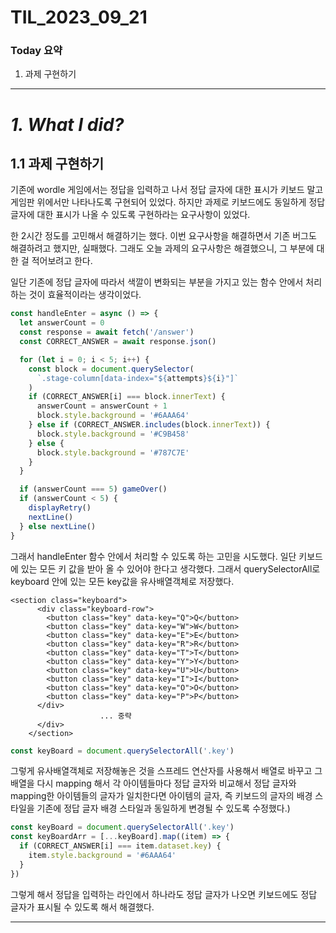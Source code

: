 # TIL_2023_09_21

### Today 요약

1. 과제 구현하기

---

# **_1. What I did?_**

## 1.1 과제 구현하기

기존에 wordle 게임에서는 정답을 입력하고 나서 정답 글자에 대한 표시가 키보드 말고 게임판 위에서만 나타나도록 구현되어 있었다. 하지만 과제로 키보드에도 동일하게 정답 글자에 대한 표시가 나올 수 있도록 구현하라는 요구사항이 있었다.

한 2시간 정도를 고민해서 해결하기는 했다. 이번 요구사항을 해결하면서 기존 버그도 해결하려고 했지만, 실패했다. 그래도 오늘 과제의 요구사항은 해결했으니, 그 부분에 대한 걸 적어보려고 한다.

일단 기존에 정답 글자에 따라서 색깔이 변화되는 부분을 가지고 있는 함수 안에서 처리하는 것이 효율적이라는 생각이었다.

```jsx
const handleEnter = async () => {
  let answerCount = 0
  const response = await fetch('/answer')
  const CORRECT_ANSWER = await response.json()

  for (let i = 0; i < 5; i++) {
    const block = document.querySelector(
      `.stage-column[data-index="${attempts}${i}"]`
    )
    if (CORRECT_ANSWER[i] === block.innerText) {
      answerCount = answerCount + 1
      block.style.background = '#6AAA64'
    } else if (CORRECT_ANSWER.includes(block.innerText)) {
      block.style.background = '#C9B458'
    } else {
      block.style.background = '#787C7E'
    }
  }

  if (answerCount === 5) gameOver()
  if (answerCount < 5) {
    displayRetry()
    nextLine()
  } else nextLine()
}
```

그래서 handleEnter 함수 안에서 처리할 수 있도록 하는 고민을 시도했다. 일단 키보드에 있는 모든 키 값을 받아 올 수 있어야 한다고 생각했다. 그래서 querySelectorAll로 keyboard 안에 있는 모든 key값을 유사배열객체로 저장했다.

```
<section class="keyboard">
      <div class="keyboard-row">
        <button class="key" data-key="Q">Q</button>
        <button class="key" data-key="W">W</button>
        <button class="key" data-key="E">E</button>
        <button class="key" data-key="R">R</button>
        <button class="key" data-key="T">T</button>
        <button class="key" data-key="Y">Y</button>
        <button class="key" data-key="U">U</button>
        <button class="key" data-key="I">I</button>
        <button class="key" data-key="O">O</button>
        <button class="key" data-key="P">P</button>
      </div>
					... 중략
      </div>
    </section>
```

```jsx
const keyBoard = document.querySelectorAll('.key')
```

그렇게 유사배열객체로 저장해놓은 것을 스프레드 연산자를 사용해서 배열로 바꾸고 그 배열을 다시 mapping 해서 각 아이템들마다 정답 글자와 비교해서 정답 글자와 mapping한 아이템들의 글자가 일치한다면 아이템의 글자, 즉 키보드의 글자의 배경 스타일을 기존에 정답 글자 배경 스타일과 동일하게 변경될 수 있도록 수정했다.)

```jsx
const keyBoard = document.querySelectorAll('.key')
const keyBoardArr = [...keyBoard].map((item) => {
  if (CORRECT_ANSWER[i] === item.dataset.key) {
    item.style.background = '#6AAA64'
  }
})
```

그렇게 해서 정답을 입력하는 라인에서 하나라도 정답 글자가 나오면 키보드에도 정답 글자가 표시될 수 있도록 해서 해결했다.

---
